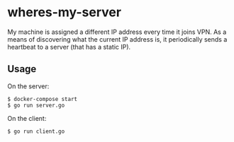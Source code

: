# wheres-my-server

My machine is assigned a different IP address every time it joins VPN. 
As a means of discovering what the current IP address is, it periodically sends a heartbeat to a server (that has a static IP).

## Usage

On the server:
```
$ docker-compose start
$ go run server.go
```

On the client:
```
$ go run client.go
```
